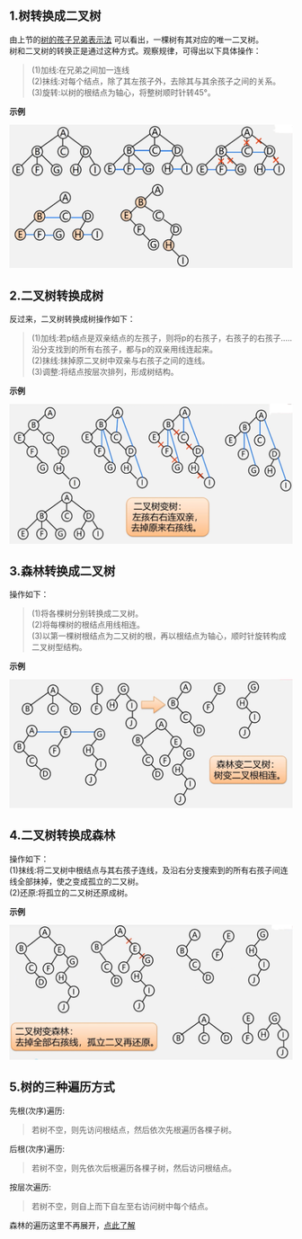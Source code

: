 ## 1.树转换成二叉树  
由上节的[树的孩子兄弟表示法](https://github.com/Minichiellon/MyNotes/blob/main/%E6%95%B0%E6%8D%AE%E7%BB%93%E6%9E%84/5.%E6%A0%91/5.7%E6%A0%91%E7%9A%84%E5%AD%98%E5%82%A8%E7%BB%93%E6%9E%84.md)
可以看出，一棵树有其对应的唯一二叉树。  
树和二叉树的转换正是通过这种方式。观察规律，可得出以下具体操作：  
>(1)加线:在兄弟之间加一连线  
>(2)抹线:对每个结点，除了其左孩子外，去除其与其余孩子之间的关系。  
>(3)旋转:以树的根结点为轴心，将整树顺时针转45°。  

**示例**  
<div><img src="./images/树转换成二叉树示例.png"> </img></div>  

## 2.二叉树转换成树  
反过来，二叉树转换成树操作如下：  
>(1)加线:若p结点是双亲结点的左孩子，则将p的右孩子，右孩子的右孩子.….沿分支找到的所有右孩子，都与p的双亲用线连起来。  
>(2)抹线:抹掉原二叉树中双亲与右孩子之间的连线。  
>(3)调整:将结点按层次排列，形成树结构。  

**示例**  
<div><img src="./images/二叉树转换成树示例.png"> </img></div>  

## 3.森林转换成二叉树  
操作如下：  
>(1)将各棵树分别转换成二叉树。  
>(2)将每棵树的根结点用线相连。  
>(3)以第一棵树根结点为二又树的根，再以根结点为轴心，顺时针旋转构成二叉树型结构。

**示例**  
<div><img src="./images/森林转换成二叉树示例.png"> </img></div>  

## 4.二叉树转换成森林  
操作如下：  
(1)抹线:将二叉树中根结点与其右孩子连线，及沿右分支搜索到的所有右孩子间连线全部抹掉，使之变成孤立的二又树。  
(2)还原:将孤立的二又树还原成树。  

**示例**  
<div><img src="./images/二叉树转换成森林示例.png"> </img></div>  

## 5.树的三种遍历方式  
先根(次序)遍历:  
>若树不空，则先访问根结点，然后依次先根遍历各棵子树。

后根(次序)遍历:  
>若树不空，则先依次后根遍历各棵子树，然后访问根结点。

按层次遍历:  
>若树不空，则自上而下自左至右访问树中每个结点。

森林的遍历这里不再展开，[点此了解](https://www.bilibili.com/video/BV1nJ411V7bd?p=100&spm_id_from=pageDriver&vd_source=118ad2466a5a4a8b06a7b6552954cba9)
